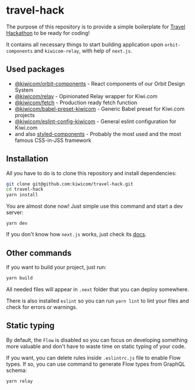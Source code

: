 # travel-hack
The purpose of this repository is to provide a simple boilerplate for [Travel Hackathon](https://hack.travel/) to be ready for coding!

It contains all necessary things to start building application upon `orbit-components` and `kiwicom-relay`, with help of `next.js`.

## Used packages
 - [@kiwicom/orbit-components](https://github.com/kiwicom/orbit-components) - React components of our Orbit Design System
 - [@kiwicom/relay](https://github.com/kiwicom/relay) - Opinionated Relay wrapper for Kiwi.com
 - [@kiwicom/fetch](https://github.com/kiwicom/fetch) - Production ready fetch function
 - [@kiwicom/babel-preset-kiwicom](https://github.com/kiwicom/babel-preset-kiwicom) - Generic Babel preset for Kiwi.com projects
 - [@kiwicom/eslint-config-kiwicom](https://github.com/kiwicom/eslint-config-kiwicom) - General eslint configuration for Kiwi.com
 - and also [styled-components](https://github.com/styled-components/styled-components) - Probably the most used and the most famous CSS-in-JSS framework
 
## Installation
All you have to do is to clone this repository and install dependencies: 
```bash
git clone git@github.com:kiwicom/travel-hack.git
cd travel-hack
yarn install
```

You are almost done now! Just simple use this command and start a dev server:
```
yarn dev
```

If you don't know how `next.js` works, just check its [docs](https://nextjs.org/docs/).

## Other commands
If you want to build your project, just run:
```bash
yarn build
```
All needed files will appear in `.next` folder that you can deploy somewhere.

There is also installed `eslint` so you can run `yarn lint` to lint your files and check for errors or warnings.

## Static typing
By default, the `Flow` is disabled so you can focus on developing something more valuable and don't have to waste time on static typing of your code.

If you want, you can delete rules inside `.eslintrc.js` file to enable Flow types. If so, you can use command to generate Flow types from GraphQL schema:
```
yarn relay
```
